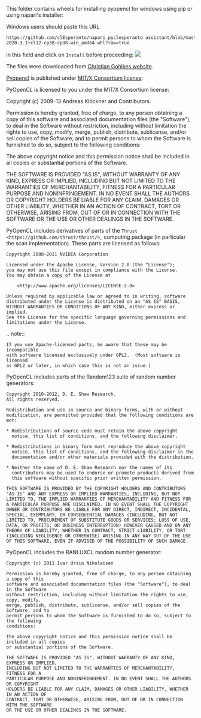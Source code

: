 This folder contains wheels for installing pyopencl for windows using pip or using napari's installer:

Windows users should paste this URL

```
https://github.com/clEsperanto/napari_pyclesperanto_assistant/blob/master/installation_help/pyopencl-2020.3.1+cl12-cp38-cp38-win_amd64.whl?raw=true
```

in this field and click on `Install` before proceeding:
![](https://github.com/clEsperanto/napari_pyclesperanto_assistant/raw/master/docs/images/screenshot_installer2.png)

The files were downloaded from [Christian Gohlkes website](https://www.lfd.uci.edu/~gohlke/pythonlibs/#pyopencl). 

[Pyopencl](https://github.com/inducer/pyopencl) is published under [MIT/X Consortium license](https://github.com/inducer/pyopencl/blob/main/LICENSE):

PyOpenCL is licensed to you under the MIT/X Consortium license:

Copyright (c) 2009-13 Andreas Klöckner and Contributors.

Permission is hereby granted, free of charge, to any person
obtaining a copy of this software and associated documentation
files (the "Software"), to deal in the Software without
restriction, including without limitation the rights to use,
copy, modify, merge, publish, distribute, sublicense, and/or sell
copies of the Software, and to permit persons to whom the
Software is furnished to do so, subject to the following
conditions:

The above copyright notice and this permission notice shall be
included in all copies or substantial portions of the Software.

THE SOFTWARE IS PROVIDED "AS IS", WITHOUT WARRANTY OF ANY KIND,
EXPRESS OR IMPLIED, INCLUDING BUT NOT LIMITED TO THE WARRANTIES
OF MERCHANTABILITY, FITNESS FOR A PARTICULAR PURPOSE AND
NONINFRINGEMENT. IN NO EVENT SHALL THE AUTHORS OR COPYRIGHT
HOLDERS BE LIABLE FOR ANY CLAIM, DAMAGES OR OTHER LIABILITY,
WHETHER IN AN ACTION OF CONTRACT, TORT OR OTHERWISE, ARISING
FROM, OUT OF OR IN CONNECTION WITH THE SOFTWARE OR THE USE OR
OTHER DEALINGS IN THE SOFTWARE.

PyOpenCL includes derivatives of parts of the `Thrust
<https://github.com/thrust/thrust/>`_ computing package (in particular the scan
implementation). These parts are licensed as follows:

    Copyright 2008-2011 NVIDIA Corporation

    Licensed under the Apache License, Version 2.0 (the "License");
    you may not use this file except in compliance with the License.
    You may obtain a copy of the License at

        <http://www.apache.org/licenses/LICENSE-2.0>

    Unless required by applicable law or agreed to in writing, software
    distributed under the License is distributed on an "AS IS" BASIS,
    WITHOUT WARRANTIES OR CONDITIONS OF ANY KIND, either express or implied.
    See the License for the specific language governing permissions and
    limitations under the License.

.. note::

    If you use Apache-licensed parts, be aware that these may be incompatible
    with software licensed exclusively under GPL2.  (Most software is licensed
    as GPL2 or later, in which case this is not an issue.)

PyOpenCL includes parts of the Random123 suite of random number generators:

    Copyright 2010-2012, D. E. Shaw Research.
    All rights reserved.

    Redistribution and use in source and binary forms, with or without
    modification, are permitted provided that the following conditions are
    met:

    * Redistributions of source code must retain the above copyright
      notice, this list of conditions, and the following disclaimer.

    * Redistributions in binary form must reproduce the above copyright
      notice, this list of conditions, and the following disclaimer in the
      documentation and/or other materials provided with the distribution.

    * Neither the name of D. E. Shaw Research nor the names of its
      contributors may be used to endorse or promote products derived from
      this software without specific prior written permission.

    THIS SOFTWARE IS PROVIDED BY THE COPYRIGHT HOLDERS AND CONTRIBUTORS
    "AS IS" AND ANY EXPRESS OR IMPLIED WARRANTIES, INCLUDING, BUT NOT
    LIMITED TO, THE IMPLIED WARRANTIES OF MERCHANTABILITY AND FITNESS FOR
    A PARTICULAR PURPOSE ARE DISCLAIMED. IN NO EVENT SHALL THE COPYRIGHT
    OWNER OR CONTRIBUTORS BE LIABLE FOR ANY DIRECT, INDIRECT, INCIDENTAL,
    SPECIAL, EXEMPLARY, OR CONSEQUENTIAL DAMAGES (INCLUDING, BUT NOT
    LIMITED TO, PROCUREMENT OF SUBSTITUTE GOODS OR SERVICES; LOSS OF USE,
    DATA, OR PROFITS; OR BUSINESS INTERRUPTION) HOWEVER CAUSED AND ON ANY
    THEORY OF LIABILITY, WHETHER IN CONTRACT, STRICT LIABILITY, OR TORT
    (INCLUDING NEGLIGENCE OR OTHERWISE) ARISING IN ANY WAY OUT OF THE USE
    OF THIS SOFTWARE, EVEN IF ADVISED OF THE POSSIBILITY OF SUCH DAMAGE.

PyOpenCL includes the RANLUXCL random number generator:

    Copyright (c) 2011 Ivar Ursin Nikolaisen

    Permission is hereby granted, free of charge, to any person obtaining a copy of this
    software and associated documentation files (the "Software"), to deal in the Software
    without restriction, including without limitation the rights to use, copy, modify,
    merge, publish, distribute, sublicense, and/or sell copies of the Software, and to
    permit persons to whom the Software is furnished to do so, subject to the following
    conditions:

    The above copyright notice and this permission notice shall be included in all copies
    or substantial portions of the Software.

    THE SOFTWARE IS PROVIDED "AS IS", WITHOUT WARRANTY OF ANY KIND, EXPRESS OR IMPLIED,
    INCLUDING BUT NOT LIMITED TO THE WARRANTIES OF MERCHANTABILITY, FITNESS FOR A
    PARTICULAR PURPOSE AND NONINFRINGEMENT. IN NO EVENT SHALL THE AUTHORS OR COPYRIGHT
    HOLDERS BE LIABLE FOR ANY CLAIM, DAMAGES OR OTHER LIABILITY, WHETHER IN AN ACTION OF
    CONTRACT, TORT OR OTHERWISE, ARISING FROM, OUT OF OR IN CONNECTION WITH THE SOFTWARE
    OR THE USE OR OTHER DEALINGS IN THE SOFTWARE.

